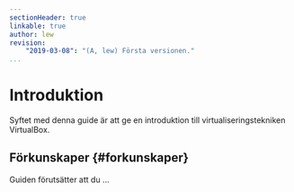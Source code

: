 ```yaml
---
sectionHeader: true
linkable: true
author: lew
revision:
    "2019-03-08": "(A, lew) Första versionen."
...
```

Introduktion
==================================

Syftet med denna guide är att ge en introduktion till virtualiseringstekniken VirtualBox.


Förkunskaper {#forkunskaper}
-----------------------------------

Guiden förutsätter att du ...
